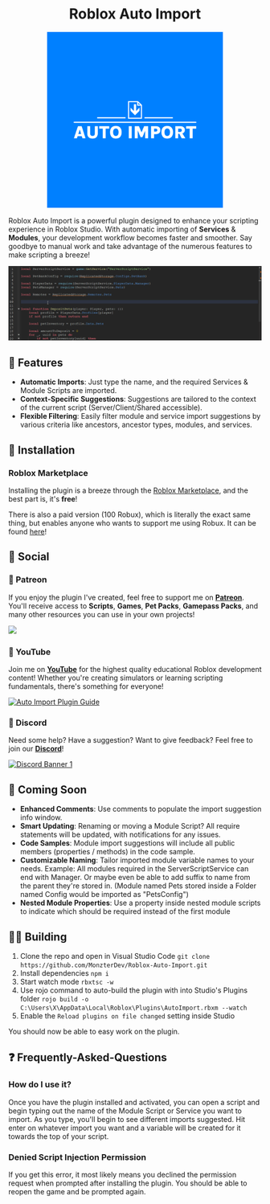 <h1 align="center">Roblox Auto Import</h1>

<div align="center">
    <img src="assets/logo-color.png" alt="Auto Import a Roblox Plugin" width="350"/>
</div>

Roblox Auto Import is a powerful plugin designed to enhance your scripting experience in Roblox Studio. With automatic importing of **Services** & **Modules**, your development workflow becomes faster and smoother. Say goodbye to manual work and take advantage of the numerous features to make scripting a breeze!

<div align="center">
    <img src="assets/auto-import-usage.gif" alt="Auto Import a Roblox Plugin" width="1000"/>
</div>

## 🎉 Features
* **Automatic Imports**: Just type the name, and the required Services & Module Scripts are imported.
* **Context-Specific Suggestions**: Suggestions are tailored to the context of the current script (Server/Client/Shared accessible).
* **Flexible Filtering**: Easily filter module and service import suggestions by various criteria like ancestors, ancestor types, modules, and services.

## 💾 Installation

### Roblox Marketplace
Installing the plugin is a breeze through the [Roblox Marketplace](https://create.roblox.com/marketplace/asset/14443707366/Auto-Import), and the best part is, it's **free**!

There is also a paid version (100 Robux), which is literally the exact same thing, but enables anyone who wants to support me using Robux. It can be found [here](https://create.roblox.com/marketplace/asset/14457646433/Auto-Import-Paid)!

## 💬 Social

### 💸 Patreon
If you enjoy the plugin I've created, feel free to support me on [**Patreon**](https://www.patreon.com/MonzterDEV). You'll receive access to **Scripts**, **Games**, **Pet Packs**, **Gamepass Packs**, and many other resources you can use in your own projects!

<a href="https://patreon.com/MonzterDEV"><img src="https://img.shields.io/endpoint.svg?url=https%3A%2F%2Fshieldsio-patreon.vercel.app%2Fapi%3Fusername%3DMonzterDEV%26type%3Dpatrons&style=for-the-badge" /></a>

### 📸 YouTube
Join me on [**YouTube**](https://www.youtube.com/@MonzterDEV) for the highest quality educational Roblox development content! Whether you're creating simulators or learning scripting fundamentals, there's something for everyone!

[![Auto Import Plugin Guide](http://img.youtube.com/vi/FdPy7V1Ppq8/0.jpg)](http://www.youtube.com/watch?v=FdPy7V1Ppq8 "Auto Import Plugin Guide")

### 📲 Discord
Need some help? Have a suggestion? Want to give feedback? Feel free to join our [**Discord**](https://discord.gg/LearnRoblox)!

<a href="https://discord.gg/LearnRoblox"><img src="https://discordapp.com/api/guilds/555614080765919242/widget.png?style=banner1" alt="Discord Banner 1"/></a>

## 🚀 Coming Soon
* **Enhanced Comments**: Use comments to populate the import suggestion info window.
* **Smart Updating**: Renaming or moving a Module Script? All require statements will be updated, with notifications for any issues.
* **Code Samples**: Module import suggestions will include all public members (properties / methods) in the code sample.
* **Customizable Naming**: Tailor imported module variable names to your needs. Example: All modules required in the ServerScriptService can end with Manager. Or maybe even be able to add suffix to name from the parent they're stored in. (Module named Pets stored inside a Folder named Config would be imported as "PetsConfig")
* **Nested Module Properties**: Use a property inside nested module scripts to indicate which should be required instead of the first module

## 👷‍♂️ Building
1. Clone the repo and open in Visual Studio Code `git clone https://github.com/MonzterDev/Roblox-Auto-Import.git`
2. Install dependencies `npm i`
3. Start watch mode `rbxtsc -w`
4. Use rojo command to auto-build the plugin with into Studio's Plugins folder `rojo build -o C:\Users\X\AppData\Local\Roblox\Plugins\AutoImport.rbxm --watch`
5. Enable the `Reload plugins on file changed` setting inside Studio

You should now be able to easy work on the plugin.

## ❓ Frequently-Asked-Questions

### How do I use it?
Once you have the plugin installed and activated, you can open a script and begin typing out the name of the Module Script or Service you want to import. As you type, you'll begin to see different imports suggested. Hit enter on whatever import you want and a variable will be created for it towards the top of your script.

### Denied Script Injection Permission
If you get this error, it most likely means you declined the permission request when prompted after installing the plugin. You should be able to reopen the game and be prompted again.
